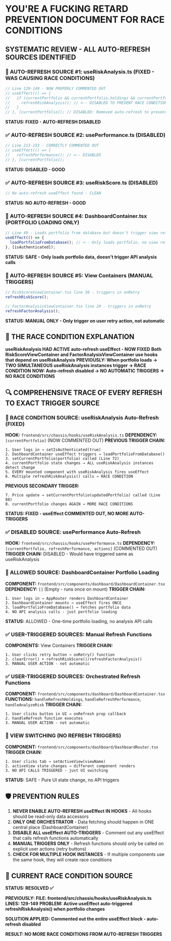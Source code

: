 # YOU'RE A FUCKING RETARD PREVENTION DOCUMENT FOR RACE CONDITIONS

## SYSTEMATIC REVIEW - ALL AUTO-REFRESH SOURCES IDENTIFIED

### 🚨 AUTO-REFRESH SOURCE #1: useRiskAnalysis.ts (FIXED - WAS CAUSING RACE CONDITIONS)
```jsx
// Line 129-149 - NOW PROPERLY COMMENTED OUT
// useEffect(() => {
//   if (currentPortfolio && currentPortfolio.holdings && currentPortfolio.holdings.length > 0) {
//     refreshRiskAnalysis(); // <-- DISABLED TO PREVENT RACE CONDITIONS
//   }
// }, [currentPortfolio]); // DISABLED: Removed auto-refresh to prevent race conditions
```
**STATUS: FIXED - AUTO-REFRESH DISABLED**

### ✅ AUTO-REFRESH SOURCE #2: usePerformance.ts (DISABLED)
```jsx
// Line 213-233 - CORRECTLY COMMENTED OUT
// useEffect(() => {
//   refreshPerformance(); // <-- DISABLED
// }, [currentPortfolio]);
```
**STATUS: DISABLED - GOOD**

### ✅ AUTO-REFRESH SOURCE #3: useRiskScore.ts (DISABLED)
```jsx
// No auto-refresh useEffect found - CLEAN
```
**STATUS: NO AUTO-REFRESH - GOOD**

### 🔧 AUTO-REFRESH SOURCE #4: DashboardContainer.tsx (PORTFOLIO LOADING ONLY)
```jsx
// Line 49 - Loads portfolio from database but doesn't trigger view refreshes
useEffect(() => {
  loadPortfolioFromDatabase(); // <-- Only loads portfolio, no view refreshes
}, [isAuthenticated]);
```
**STATUS: SAFE - Only loads portfolio data, doesn't trigger API analysis calls**

### 🚨 AUTO-REFRESH SOURCE #5: View Containers (MANUAL TRIGGERS)
```jsx
// RiskScoreViewContainer.tsx line 30 - triggers in onRetry
refreshRiskScore();

// FactorAnalysisViewContainer.tsx line 29 - triggers in onRetry  
refreshFactorAnalysis();
```
**STATUS: MANUAL ONLY - Only trigger on user retry action, not automatic**

## 🎯 THE RACE CONDITION EXPLANATION

**useRiskAnalysis HAD ACTIVE auto-refresh useEffect - NOW FIXED**
**Both RiskScoreViewContainer and FactorAnalysisViewContainer use hooks that depend on useRiskAnalysis**
**PREVIOUSLY: When portfolio loads → TWO SIMULTANEOUS useRiskAnalysis instances trigger → RACE CONDITION**
**NOW: Auto-refresh disabled → NO AUTOMATIC TRIGGERS → NO RACE CONDITIONS**

## 🔍 COMPREHENSIVE TRACE OF EVERY REFRESH TO EXACT TRIGGER SOURCE

### 🚨 RACE CONDITION SOURCE: useRiskAnalysis Auto-Refresh (FIXED)
**HOOK:** `frontend/src/chassis/hooks/useRiskAnalysis.ts`
**DEPENDENCY:** `[currentPortfolio]` (NOW COMMENTED OUT)
**PREVIOUS TRIGGER CHAIN:**
```
1. User logs in → setIsAuthenticated(true)
2. DashboardContainer useEffect triggers → loadPortfolioFromDatabase()
3. setCurrentPortfolio(portfolio) called (Line 72)
4. currentPortfolio state changes → ALL useRiskAnalysis instances detect change
5. EVERY mounted component with useRiskAnalysis fires useEffect
6. Multiple refreshRiskAnalysis() calls → RACE CONDITION
```
**PREVIOUS SECONDARY TRIGGER:**
```
7. Price update → setCurrentPortfolio(updatedPortfolio) called (Line 88)
8. currentPortfolio changes AGAIN → MORE RACE CONDITIONS
```
**STATUS: FIXED - useEffect COMMENTED OUT, NO MORE AUTO-TRIGGERS**

### ✅ DISABLED SOURCE: usePerformance Auto-Refresh
**HOOK:** `frontend/src/chassis/hooks/usePerformance.ts`
**DEPENDENCY:** `[currentPortfolio, refreshPerformance, actions]` (COMMENTED OUT)
**TRIGGER CHAIN:** DISABLED - Would have triggered same as useRiskAnalysis

### 🔧 ALLOWED SOURCE: DashboardContainer Portfolio Loading
**COMPONENT:** `frontend/src/components/dashboard/DashboardContainer.tsx`
**DEPENDENCY:** `[]` (Empty - runs once on mount)
**TRIGGER CHAIN:**
```
1. User logs in → AppRouter renders DashboardContainer
2. DashboardContainer mounts → useEffect fires ONCE
3. loadPortfolioFromDatabase() → fetches portfolio data
4. NO API analysis calls - just portfolio loading
```
**STATUS:** ALLOWED - One-time portfolio loading, no analysis API calls

### ✅ USER-TRIGGERED SOURCES: Manual Refresh Functions
**COMPONENTS:** View Containers
**TRIGGER CHAIN:**
```
1. User clicks retry button → onRetry() function
2. clearError() + refreshRiskScore()/refreshFactorAnalysis()
3. MANUAL USER ACTION - not automatic
```

### ✅ USER-TRIGGERED SOURCES: Orchestrated Refresh Functions
**COMPONENT:** `frontend/src/components/dashboard/DashboardContainer.tsx`
**FUNCTIONS:** `handleRefreshHoldings`, `handleRefreshPerformance`, `handleAnalyzeRisk`
**TRIGGER CHAIN:**
```
1. User clicks button in UI → onRefresh prop callback
2. handleRefresh function executes
3. MANUAL USER ACTION - not automatic
```

### 🎯 VIEW SWITCHING (NO REFRESH TRIGGERS)
**COMPONENT:** `frontend/src/components/dashboard/DashboardRouter.tsx`
**TRIGGER CHAIN:**
```
1. User clicks tab → setActiveView(viewName)
2. activeView state changes → different component renders
3. NO API CALLS TRIGGERED - just UI switching
```
**STATUS:** SAFE - Pure UI state change, no API triggers

## 🛡️ PREVENTION RULES

1. **NEVER ENABLE AUTO-REFRESH useEffect IN HOOKS** - All hooks should be read-only data accessors
2. **ONLY ONE ORCHESTRATOR** - Data fetching should happen in ONE central place (DashboardContainer)
3. **DISABLE ALL useEffect AUTO-TRIGGERS** - Comment out any useEffect that calls refresh functions automatically
4. **MANUAL TRIGGERS ONLY** - Refresh functions should only be called on explicit user actions (retry buttons)
5. **CHECK FOR MULTIPLE HOOK INSTANCES** - If multiple components use the same hook, they will create race conditions

## 🚨 CURRENT RACE CONDITION SOURCE

**STATUS: RESOLVED ✅**

**PREVIOUSLY:**
**FILE: frontend/src/chassis/hooks/useRiskAnalysis.ts**
**LINES: 129-149**
**PROBLEM: Active useEffect auto-triggered refreshRiskAnalysis() when portfolio changes**

**SOLUTION APPLIED:**
**Commented out the entire useEffect block - auto-refresh disabled**

**RESULT: NO MORE RACE CONDITIONS FROM AUTO-REFRESH TRIGGERS** 